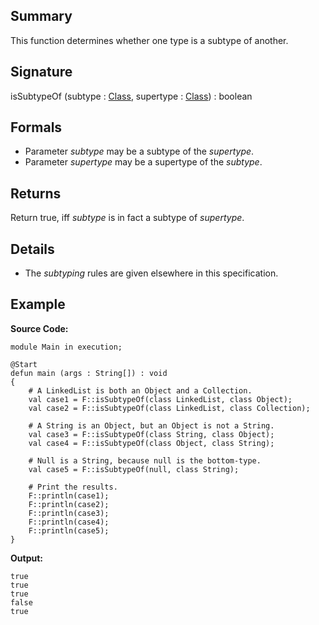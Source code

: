 ## Summary

This function determines whether one type is a subtype of another.

## Signature

isSubtypeOf (subtype : [Class](https://docs.oracle.com/javase/7/docs/api/java/lang/Class.html), supertype : [Class](https://docs.oracle.com/javase/7/docs/api/java/lang/Class.html)) : boolean

## Formals

+ Parameter <i>subtype</i> may be a subtype of the <i>supertype</i>.
+ Parameter <i>supertype</i> may be a supertype of the <i>subtype</i>.

## Returns

Return true, iff <i>subtype</i> is in fact a subtype of <i>supertype</i>.

## Details

+ The $subtyping$ rules are given elsewhere in this specification.

## Example

**Source Code:**

```plain
module Main in execution;

@Start
defun main (args : String[]) : void
{
    # A LinkedList is both an Object and a Collection.  
    val case1 = F::isSubtypeOf(class LinkedList, class Object);
    val case2 = F::isSubtypeOf(class LinkedList, class Collection);

    # A String is an Object, but an Object is not a String. 
    val case3 = F::isSubtypeOf(class String, class Object);
    val case4 = F::isSubtypeOf(class Object, class String);

    # Null is a String, because null is the bottom-type. 
    val case5 = F::isSubtypeOf(null, class String);

    # Print the results. 
    F::println(case1);
    F::println(case2);
    F::println(case3);
    F::println(case4);
    F::println(case5);
}
```

**Output:**

```plain
true
true
true
false
true
```

